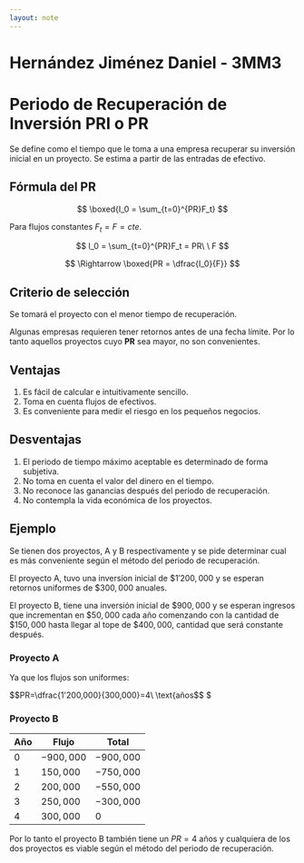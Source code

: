 ```yaml
---
layout: note
---
```


# Hernández Jiménez Daniel - 3MM3
# Periodo de Recuperación de Inversión PRI o PR
Se define como el tiempo que le toma a una empresa recuperar su inversión inicial en un proyecto. Se estima a partir de las entradas de efectivo.
## Fórmula del PR

$$
\boxed{I_0 = \sum_{t=0}^{PR}F_t}
$$

Para flujos constantes $F_t=F=cte.$

$$
I_0 = \sum_{t=0}^{PR}F_t = PR\ \ F
$$

$$
\Rightarrow \boxed{PR = \dfrac{I_0}{F}}
$$


## Criterio de selección
Se tomará el proyecto con el menor tiempo de recuperación.

Algunas empresas requieren tener retornos antes de una fecha límite. Por lo tanto aquellos proyectos cuyo **PR** sea mayor, no son convenientes.

## Ventajas
1. Es fácil de calcular e intuitivamente sencillo.
2. Toma en cuenta flujos de efectivos.
3. Es conveniente para medir el riesgo en los pequeños negocios.

## Desventajas
1. El periodo de tiempo máximo aceptable es determinado de forma subjetiva.
2. No toma en cuenta el valor del dinero en el tiempo.
3. No reconoce las ganancias después del periodo de recuperación.
4. No contempla la vida económica de los proyectos.

## Ejemplo
Se tienen dos proyectos, A y B respectivamente y se pide determinar cual es más conveniente según el método del periodo de recuperación.

El proyecto A, tuvo una inversíon inicial de $\$1'200,000$ y se esperan retornos uniformes de $\$300,000$ anuales.

El proyecto B, tiene una inversión inicial de $\$900,000$ y se esperan ingresos que incrementan en $\$50,000$ cada año comenzando con la cantidad de $\$150,000$ hasta llegar al tope de $\$400,000$, cantidad que será constante después.

### Proyecto A
Ya que los flujos son uniformes:

$$PR=\dfrac{1'200,000}{300,000}=4\ \text{años$$
$
### Proyecto B
|Año|Flujo|Total|
|-|-|-|
|$0$|$-900,000$|$-900,000$|
|$1$|$150,000$|$-750,000$|
|$2$|$200,000$|$-550,000$|
|$3$|$250,000$|$-300,000$|
|$4$|$300,000$|$0$|

Por lo tanto el proyecto B también tiene un $PR = 4\ \text{años}$ y cualquiera de los dos proyectos es viable según el método del periodo de recuperación.